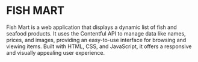 # FISH MART

Fish Mart is a web application that displays a dynamic list of fish and seafood products. It uses the Contentful API to manage data like names, prices, and images, providing an easy-to-use interface for browsing and viewing items. Built with HTML, CSS, and JavaScript, it offers a responsive and visually appealing user experience.